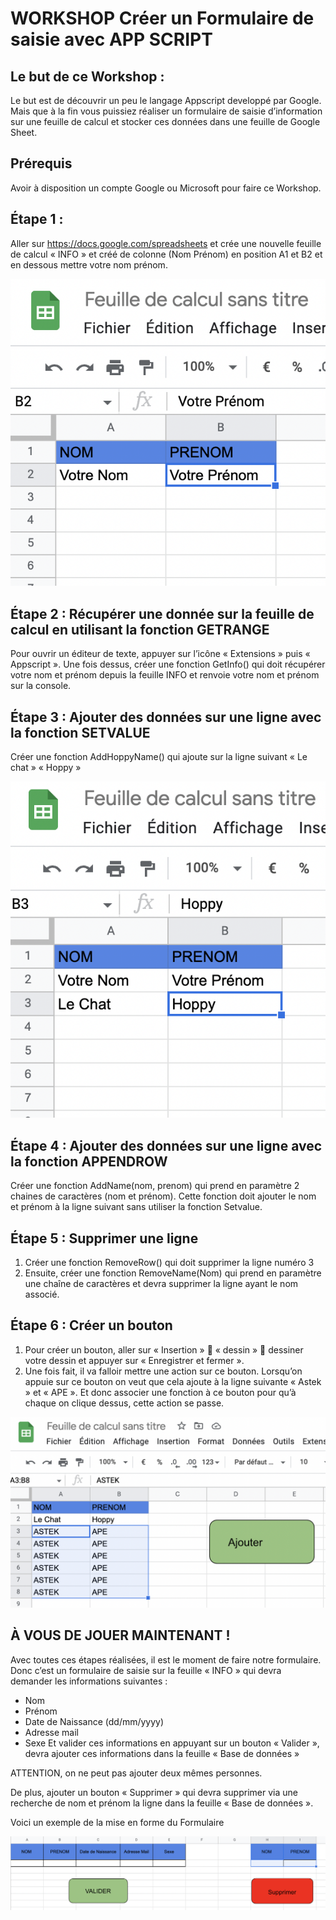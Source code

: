 # WORKSHOP Créer un Formulaire de saisie avec APP SCRIPT

## Le but de ce Workshop :

Le but est de découvrir un peu le langage Appscript developpé par Google. Mais que à la fin vous puissiez réaliser un formulaire de saisie d’information sur une feuille de calcul et stocker ces données dans une feuille de Google Sheet.

## Prérequis 
Avoir à disposition un compte Google ou Microsoft pour faire ce Workshop.


## Étape 1 :

Aller sur https://docs.google.com/spreadsheets et crée une nouvelle feuille de calcul « INFO » et créé de colonne (Nom Prénom) en position A1 et B2 et en dessous mettre votre nom prénom.

![alt text](https://github.com/kvn703/WORKSHOP_FORMULAIRE_HUB/blob/main/ETAPE%201.png)
 

## Étape 2 : Récupérer une donnée sur la feuille de calcul en utilisant la fonction GETRANGE

Pour ouvrir un éditeur de texte, appuyer sur l’icône « Extensions » puis « Appscript ».
Une fois dessus, créer une fonction GetInfo() qui doit récupérer votre nom et prénom depuis la feuille INFO et renvoie votre nom et prénom sur la console.


## Étape 3 : Ajouter des données sur une ligne avec la fonction SETVALUE

Créer une fonction AddHoppyName() qui ajoute sur la ligne suivant « Le chat » « Hoppy »

![alt text](https://github.com/kvn703/WORKSHOP_FORMULAIRE_HUB/blob/main/ETAPE%203.png)

## Étape 4 : Ajouter des données sur une ligne avec la fonction APPENDROW

Créer une fonction AddName(nom, prenom) qui prend en paramètre 2 chaines de caractères (nom et prénom). Cette fonction doit ajouter le nom et prénom à la ligne suivant sans utiliser la fonction Setvalue.

## Étape 5 : Supprimer une ligne

1.	Créer une fonction RemoveRow() qui doit supprimer la ligne numéro 3
2.	Ensuite, créer une fonction RemoveName(Nom) qui prend en paramètre une chaîne de caractères et devra supprimer la ligne ayant le nom associé.




## Étape 6 : Créer un bouton

1.	Pour créer un bouton, aller sur « Insertion »  « dessin »  dessiner votre dessin et appuyer sur « Enregistrer et fermer ».
2.	Une fois fait, il va falloir mettre une action sur ce bouton. Lorsqu’on appuie sur ce bouton on veut que cela ajoute à la ligne suivante « Astek » et « APE ». Et donc associer une fonction à ce bouton pour qu’à chaque on clique dessus, cette action se passe.

![alt text](https://github.com/kvn703/WORKSHOP_FORMULAIRE_HUB/blob/main/ETAPE%206.png)


## À VOUS DE JOUER MAINTENANT !

Avec toutes ces étapes réalisées, il est le moment de faire notre formulaire.
Donc c’est un formulaire de saisie sur la feuille « INFO » qui devra demander les informations suivantes :
-	Nom
-	Prénom
-	Date de Naissance (dd/mm/yyyy)
-	Adresse mail
-	Sexe
Et valider ces informations en appuyant sur un bouton « Valider », devra ajouter ces informations dans la feuille « Base de données »

ATTENTION, on ne peut pas ajouter deux mêmes personnes. 

De plus, ajouter un bouton « Supprimer » qui devra supprimer via une recherche de nom et prénom la ligne dans la feuille « Base de données ». 

Voici un exemple de la mise en forme du Formulaire

![alt text](https://github.com/kvn703/WORKSHOP_FORMULAIRE_HUB/blob/main/EXEMPLE.png)
